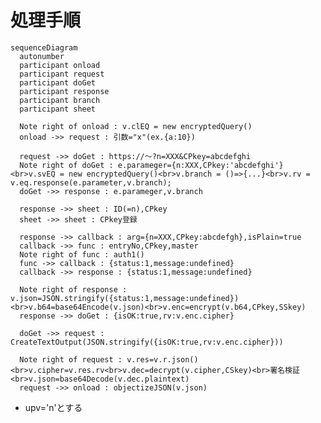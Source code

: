 # 処理手順

```mermaid
sequenceDiagram
  autonumber
  participant onload
  participant request
  participant doGet
  participant response
  participant branch
  participant sheet

  Note right of onload : v.clEQ = new encryptedQuery()
  onload ->> request : 引数="x"(ex.{a:10})

  request ->> doGet : https://〜?n=XXX&CPkey=abcdefghi
  Note right of doGet : e.parameger={n:XXX,CPkey:'abcdefghi'}<br>v.svEQ = new encryptedQuery()<br>v.branch = ()=>{...}<br>v.rv = v.eq.response(e.parameter,v.branch);
  doGet ->> response : e.parameger,v.branch

  response ->> sheet : ID(=n),CPkey
  sheet ->> sheet : CPkey登録

  response ->> callback : arg={n=XXX,CPkey:abcdefgh},isPlain=true
  callback ->> func : entryNo,CPkey,master
  Note right of func : auth1()
  func ->> callback : {status:1,message:undefined}
  callback ->> response : {status:1,message:undefined}

  Note right of response : v.json=JSON.stringify({status:1,message:undefined})<br>v.b64=base64Encode(v.json)<br>v.enc=encrypt(v.b64,CPkey,SSkey)
  response ->> doGet : {isOK:true,rv:v.enc.cipher}

  doGet ->> request : CreateTextOutput(JSON.stringify({isOK:true,rv:v.enc.cipher}))

  Note right of request : v.res=v.r.json()<br>v.cipher=v.res.rv<br>v.dec=decrypt(v.cipher,CSkey)<br>署名検証<br>v.json=base64Decode(v.dec.plaintext)
  request ->> onload : objectizeJSON(v.json)
```

- upv='n'とする

<!--
sequenceDiagram
  autonumber
  actor mailer as メーラ
  actor browser as ブラウザ
  participant public as 公開サイト
  participant staff as スタッフ用
  participant master as 管理局

  master ->> master : SPkey(DocumentProperties)
  public ->> browser : 公開サイト表示
  browser ->> browser : 鍵ペア生成
  browser ->> staff : 受付番号＋CPkey
  activate staff
  Note right of staff : auth()
  staff ->> master : 受付番号＋CPkey
  activate master
  Note right of master : auth1()
  master ->> master : CPkey保存＋試行可否判断
  master ->> mailer : パスコード通知メール
  master ->> staff : auth1結果通知
  deactivate master
  staff ->> browser : パスコード入力ダイアログ
  browser ->> staff : パスコード
  staff ->> master : パスコード
  activate master
  Note right of master : auth2()
  master ->> master : パスコード確認
  master ->> staff : auth2結果通知＋SPkey
  deactivate master
  staff ->> browser : 画面情報＋SPkey
  deactivate staff
  browser ->> browser : 画面生成、SPkey保存
-->